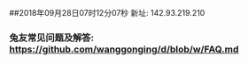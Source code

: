 ##2018年09月28日07时12分07秒 新址: 142.93.219.210
### 兔友常见问题及解答: https://github.com/wanggonging/d/blob/w/FAQ.md
